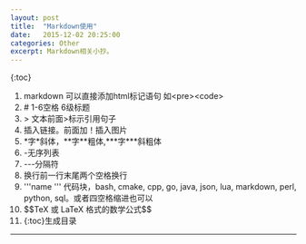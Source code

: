 ```yaml
---
layout: post
title:  "Markdown使用"
date:   2015-12-02 20:25:00
categories: Other
excerpt: Markdown相关小抄。
---
```


{:toc}

01. markdown 可以直接添加html标记语句  如\<pre\>\<code\>
02. \# 1-6空格 6级标题  
03. \> 文本前面>标示引用句子  
04. []() 插入链接。前面加！插入图片  
05. \*字\*斜体，\**字\**粗体,\***字\***斜粗体  
06. \-无序列表  
07. \-\-\-分隔符  
08. 换行前一行末尾两个空格换行  
09. \'\'\'name \'\'\' 代码块，bash, cmake, cpp, go, java, json, lua, markdown, perl, python, sql。或者四空格缩进也可以  
10. \$\$TeX 或 LaTeX 格式的数学公式\$\$  
11. \{\:toc\}生成目录
---